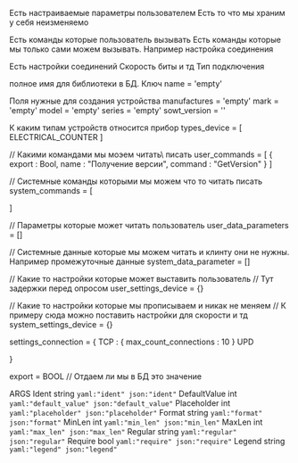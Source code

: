 Есть настраиваемые параметры пользователем
Есть то что мы храним у себя неизменяемо

Есть команды которые пользователь вызывать 
Есть команды которые мы только сами можем вызывать. Например настройка соединения

Есть настройки соединений
Скорость биты и тд
Тип подключения



полное имя для библиотеки в БД. Ключ
name = 'empty'

Поля нужные для создания устройства
manufactures = 'empty'
mark = 'empty'
model = 'empty'
series = 'empty'
sowt_version = ''


К каким типам устройств относится прибор
types_device = [
    ELECTRICAL_COUNTER
]

// Какими командами мы моэем читать\ писать
user_commands = [
    {
        export : Bool,
        name : "Получение версии",
        command : "GetVersion"
    }
]

// Системные команды которыми мы можем что то читать писать
system_commands = [

]

// Параметры которые может читать пользователь
user_data_parameters = []

// Системные данные которые мы можем читать и клинту они не нужны. Например промежуточные данные
system_data_parameter = []

// Какие то настройки которые может выставить пользователь
// Тут задержки перед опросом
user_settings_device = {}

// Какие то настройки которые мы прописываем и никак не меняем
// К примеру сюда можно поставить настройки для скорости и тд
system_settings_device = {}


settings_connection = {
	TCP : {
		max_count_connections : 10
	}
	UPD
	
}

export = BOOL // Отдаем ли мы в БД это значение


ARGS
	Ident        string `yaml:"ident" json:"ident"`
	DefaultValue int    `yaml:"default_value" json:"default_value"`
	Placeholder  int    `yaml:"placeholder" json:"placeholder"`
	Format       string `yaml:"format" json:"format"`
	MinLen       int    `yaml:"min_len" json:"min_len"`
	MaxLen       int    `yaml:"max_len" json:"max_len"`
	Regular      string `yaml:"regular" json:"regular"`
	Require      bool   `yaml:"require" json:"require"`
	Legend       string `yaml:"legend" json:"legend"`